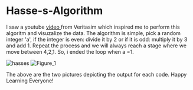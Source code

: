 # Hasse-s-Algorithm
I saw a youtube <a href='https://www.youtube.com/watch?v=094y1Z2wpJg'>video </a> from Veritasim which inspired me to perform this algoritm and visuzalize the data. The algorithm is simple, pick a random integer 'a', if the integer is even: divide it by 2 or if it is odd: multiply it by 3 and add 1. Repeat the process and we will always reach a stage where we move between 4,2,1. So, i ended the loop when a =1.


![hasses](https://user-images.githubusercontent.com/56634854/154784274-5ab8b70f-e2e4-4854-a517-a6f5e0a21a87.png)
![Figure_1](https://user-images.githubusercontent.com/56634854/154784296-11e39cce-0ca4-4bcd-b38b-816483b12098.png)


The above are the two pictures depicting the output for each code. Happy Learning Everyone!
